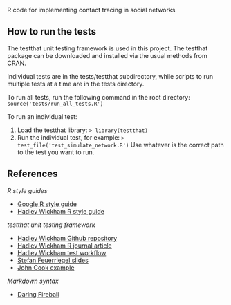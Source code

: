 R code for implementing contact tracing in social networks

How to run the tests
--------------------
The testthat unit testing framework is used in this project.  The testthat
package can be downloaded and installed via the usual methods from CRAN. 

Individual tests are in the tests/testthat subdirectory, while scripts to run
multiple tests at a time are in the tests directory.

To run all tests, run the following command in the root directory:
`source('tests/run_all_tests.R')`

To run an individual test:

1. Load the testthat library: `> library(testthat)`
2. Run the individual test, for example: `> test_file('test_simulate_network.R')`
   Use whatever is the correct path to the test you want to run.

References
----------

*R style guides*

+ [Google R style guide](https://google.github.io/styleguide/Rguide.xml)
+ [Hadley Wickham R style guide](http://adv-r.had.co.nz/Style.html)

*testthat unit testing framework*

+ [Hadley Wickham Github repository](https://github.com/hadley/testthat)
+ [Hadley Wickham R journal article](https://journal.r-project.org/archive/2011-1/RJournal_2011-1_Wickham.pdf)
+ [Hadley Wickham test workflow](http://r-pkgs.had.co.nz/tests.html)
+ [Stefan Feuerriegel slides](http://www.is.uni-freiburg.de/ressourcen/algorithm-design-and-software-engineering-oeffentlicher-zugriff/11_softwaretesting.pdf)
+ [John Cook example](http://www.johndcook.com/blog/2013/06/12/example-of-unit-testing-r-code-with-testthat/)

*Markdown syntax*

+ [Daring Fireball](https://daringfireball.net/projects/markdown/syntax)
